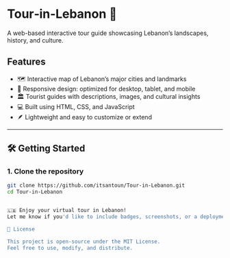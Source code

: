 # Tour‑in‑Lebanon 🌄

A web-based interactive tour guide showcasing Lebanon’s landscapes, history, and culture.

## Features

- 🗺️ Interactive map of Lebanon’s major cities and landmarks  
- 📱 Responsive design: optimized for desktop, tablet, and mobile  
- 🏛️ Tourist guides with descriptions, images, and cultural insights  
- 💻 Built using HTML, CSS, and JavaScript  
- 🪶 Lightweight and easy to customize or extend

---

## 🛠️ Getting Started

### 1. Clone the repository

```bash
git clone https://github.com/itsantoun/Tour-in-Lebanon.git
cd Tour-in-Lebanon


🇱🇧 Enjoy your virtual tour in Lebanon!
Let me know if you'd like to include badges, screenshots, or a deployment link for GitHub Pages!

📄 License

This project is open-source under the MIT License.
Feel free to use, modify, and distribute.

